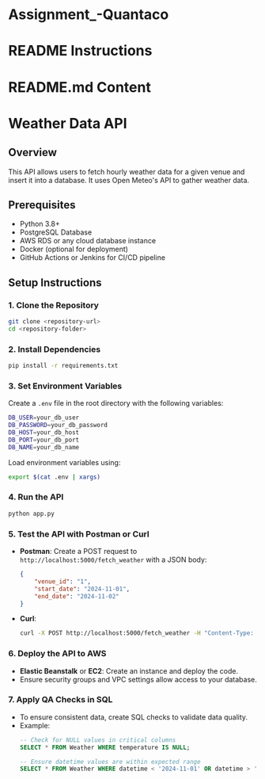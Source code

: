 # Assignment_-Quantaco

# README Instructions

# README.md Content

# Weather Data API

## Overview
This API allows users to fetch hourly weather data for a given venue and insert it into a database. It uses Open Meteo's API to gather weather data.

## Prerequisites
- Python 3.8+
- PostgreSQL Database
- AWS RDS or any cloud database instance
- Docker (optional for deployment)
- GitHub Actions or Jenkins for CI/CD pipeline

## Setup Instructions

### 1. Clone the Repository
```sh
git clone <repository-url>
cd <repository-folder>
```

### 2. Install Dependencies
```sh
pip install -r requirements.txt
```

### 3. Set Environment Variables
Create a `.env` file in the root directory with the following variables:
```sh
DB_USER=your_db_user
DB_PASSWORD=your_db_password
DB_HOST=your_db_host
DB_PORT=your_db_port
DB_NAME=your_db_name
```
Load environment variables using:
```sh
export $(cat .env | xargs)
```

### 4. Run the API
```sh
python app.py
```

### 5. Test the API with Postman or Curl
- **Postman**: Create a POST request to `http://localhost:5000/fetch_weather` with a JSON body:
  ```json
  {
      "venue_id": "1",
      "start_date": "2024-11-01",
      "end_date": "2024-11-02"
  }
  ```
- **Curl**:
  ```sh
  curl -X POST http://localhost:5000/fetch_weather -H "Content-Type: application/json" -d '{"venue_id": "1", "start_date": "2024-11-01", "end_date": "2024-11-02"}'
  ```

### 6. Deploy the API to AWS
- **Elastic Beanstalk** or **EC2**: Create an instance and deploy the code.
- Ensure security groups and VPC settings allow access to your database.


### 7. Apply QA Checks in SQL
- To ensure consistent data, create SQL checks to validate data quality.
- Example:
  ```sql
  -- Check for NULL values in critical columns
  SELECT * FROM Weather WHERE temperature IS NULL;

  -- Ensure datetime values are within expected range
  SELECT * FROM Weather WHERE datetime < '2024-11-01' OR datetime > '2024-11-02';
  ```
